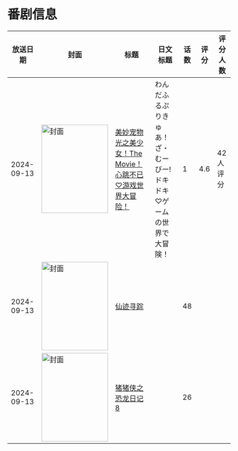 # 番剧信息

|放送日期|封面|标题|日文标题|话数|评分|评分人数|
|---|---|---|---|---|---|---|
|2024-09-13|<img src="//lain.bgm.tv/pic/cover/c/22/93/485315_EO7Kz.jpg" alt="封面" style="width:150px;height:200px;object-fit:cover;">|[美妙宠物 光之美少女！The Movie！心跳不已♡游戏世界大冒险！](https://bangumi.tv/subject/485315)|わんだふるぷりきゅあ！ざ・むーびー! ドキドキ♡ゲームの世界で大冒険！|1|4.6|42人评分|
|2024-09-13|<img src="//lain.bgm.tv/pic/cover/c/3e/00/506327_0OFO8.jpg" alt="封面" style="width:150px;height:200px;object-fit:cover;">|[仙迹寻踪](https://bangumi.tv/subject/506327)||48|||
|2024-09-13|<img src="//lain.bgm.tv/pic/cover/c/46/85/513203_1lKkD.jpg" alt="封面" style="width:150px;height:200px;object-fit:cover;">|[猪猪侠之恐龙日记 8](https://bangumi.tv/subject/513203)||26|||
